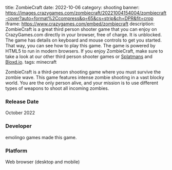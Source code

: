 title: ZombieCraft
date: 2022-10-06
category: shooting
banner: https://images.crazygames.com/zombiecraft/20221004154004/zombiecraft-cover?auto=format%2Ccompress&q=65&cs=strip&ch=DPR&fit=crop
iframe: https://www.crazygames.com/embed/zombiecraft
description: ZombieCraft is a great third person shooter game that you can enjoy on CrazyGames.com directly in your browser, free of charge. It is unblocked. The game has details on keyboard and mouse controls to get you started. That way, you can see how to play this game. The game is powered by HTML5 to run in modern browsers. If you enjoy ZombieCraft, make sure to take a look at our other third person shooter games or <a href='https://www.crazygames.com/game/splatmans' target='_blank'>Splatmans</a> and <a href='https://www.crazygames.com/game/bloxdhop-io' target='_blank'>Bloxd.io</a>.
tags: minecraft

<p>ZombieCraft is a third-person shooting game where you must survive the zombie wave. This game features intense zombie shooting in a vast blocky world. You are the only person alive, and your mission is to use different types of weapons to shoot all incoming zombies.



<h3>Release Date</h3>
<p>October 2022</p>

<h3>Developer</h3>
emolingo games made this game.

<h3>Platform</h3>
<p>Web browser (desktop and mobile)</p>
        